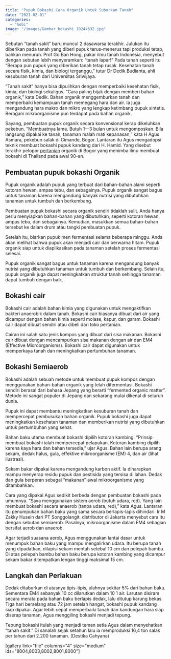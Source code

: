 ```yaml
---
title: "Pupuk Bokashi Cara Organik Untuk Suburkan Tanah"
date: "2021-02-01"
categories: 
  - "hobi"
image: "/images/Gambar_bokashi_1024x632.jpg"
---
```


Sebutan “tanah sakit“ baru muncul 2 dasawarsa terakhir. Julukan itu diberikan pada tanah yang diberi pupuk terus-menerus tapi produksi tetap, bahkan menurun. Prof Go Ban Hong, pakar ilmu tanah Indonesia, menyebut dengan sebutan lebih menyeramkan: “tanah lapar!” Pada tanah seperti itu “Berapa pun pupuk yang diberikan tanah tetap rusak. Kesehatan tanah secara fisik, kimia, dan biologi terganggu,” tutur Dr Dedik Budianta, ahli kesuburan tanah dari Universitas Sriwijaya.

“Tanah sakit” hanya bisa dipulihkan dengan memperbaiki kesehatan fisik, kimia, dan biologi sekaligus. “Cara paling bijak dengan memberi bahan organik,” kata Dedik. Bahan organik menggemburkan tanah dan memperbaiki kemampuan tanah memegang hara dan air. Ia juga mengandung hara makro dan mikro yang lengkap ketimbang pupuk sintetis. Beragam mikroorganisme pun terdapat pada bahan organik.

Sayang, pembuatan pupuk organik secara konvensional kerap dikeluhkan pekebun. “Membuatnya lama. Butuh 1—3 bulan untuk mengomposkan. Bila langsung dipakai ke tanah, tanaman malah mati kepanasan,” kata H Agus Asmara, pekebun salak di Cimande, Bogor. Lantaran itu Agus mengadopsi teknik membuat bokashi pupuk kandang dari H. Hamid. Yang disebut terakhir pelopor [pertanian](http://localhost/mitra/pertanian "pertanian") organik di Bogor yang menimba ilmu membuat bokashi di Thailand pada awal 90-an.

## Pembuatan pupuk bokashi Organik

Pupuk organik adalah pupuk yang terbuat dari bahan-bahan alami seperti kotoran hewan, ampas tebu, dan sebagainya. Pupuk organik sangat bagus untuk tanaman karena mengandung banyak nutrisi yang dibutuhkan tanaman untuk tumbuh dan berkembang.

Pembuatan pupuk bokashi secara organik sendiri tidaklah sulit. Anda hanya perlu menyiapkan bahan-bahan yang dibutuhkan, seperti kotoran hewan, ampas tebu, dan sebagainya. Kemudian, masukkan semua bahan-bahan tersebut ke dalam drum atau tangki pembuatan pupuk.

Setelah itu, biarkan pupuk men fermentasi selama beberapa minggu. Anda akan melihat bahwa pupuk akan menjadi cair dan berwarna hitam. Pupuk organik siap untuk diaplikasikan pada tanaman setelah proses fermentasi selesai.

Pupuk organik sangat bagus untuk tanaman karena mengandung banyak nutrisi yang dibutuhkan tanaman untuk tumbuh dan berkembang. Selain itu, pupuk organik juga dapat meningkatkan struktur tanah sehingga tanaman dapat tumbuh dengan baik.

## Bokashi cair

Bokashi cair adalah bahan kimia yang digunakan untuk mengaktifkan bakteri anaerobik dalam tanah. Bokashi cair biasanya dibuat dari air yang dicampur dengan bahan kimia seperti molase, kapur, dan garam. Bokashi cair dapat dibuat sendiri atau dibeli dari toko pertanian.

Cairan ini salah satu jenis kompos yang dibuat dari sisa makanan. Bokashi cair dibuat dengan mencampurkan sisa makanan dengan air dan EM4 (Effective Microorganisms). Bokashi cair dapat digunakan untuk memperkaya tanah dan meningkatkan pertumbuhan tanaman.

## Bokashi Semiaerob

Bokashi adalah sebuah metode untuk membuat pupuk kompos dengan menggunakan bahan-bahan organik yang telah difermentasi. Bokashi sendiri berasal dari bahasa Jepang yang berarti “fermented organic matter”. Metode ini sangat populer di Jepang dan sekarang mulai dikenal di seluruh dunia.

Pupuk ini dapat membantu meningkatkan kesuburan tanah dan mempercepat pembusukan bahan organik. Pupuk bokashi juga dapat meningkatkan kesehatan tanaman dan memberikan nutrisi yang dibutuhkan untuk pertumbuhan yang sehat.

Bahan baku utama membuat bokashi dipilih kotoran kambing. “Prinsip membuat bokashi ialah mempercepat pelapukan. Kotoran kambing dipilih karena kaya hara dan bahan tersedia,” ujar Agus. Bahan lain berupa arang sekam, dedak halus, gula, effektive mikroorganisme (EM) 4, dan air (lihat ilustrasi).

Sekam bakar dipakai karena mengandung karbon aktif. Ia diharapkan mampu menyerap residu pupuk dan pestisida yang tersisa di lahan. Dedak dan gula berperan sebagai “makanan” awal mikroorganisme yang ditambahkan.

Cara yang dipakai Agus sedikit berbeda dengan pembuatan bokashi pada umumnya. “Saya menggunakan sistem aerob (butuh udara, red). Yang lain membuat bokashi secara anaerob (tanpa udara, red),” kata Agus. Lantaran itu penumpukan bahan baku yang sama secara berlapis-lapis dihindari. Ir M Zakky Husein dari PT Songgolangit. distributor di Jakarta menyebut cara itu dengan sebutan semiaerob. Pasalnya, mikroorganisme dalam EM4 sebagian bersifat aerob dan anaerob.

Agar terjadi suasana aerob, Agus menggunakan lantai dasar untuk menumpuk bahan baku yang mampu mengalirkan udara. Itu berupa tanah yang dipadatkan, dilapisi sekam mentah setebal 10 cm dan pelepah bambu. Di atas pelepah bambu bahan baku berupa kotoran kambing yang dicampur sekam bakar ditempatkan lengan tinggi maksimal 15 cm.

## Langkah dan Perlakuan

Dedak ditaburkan di atasnya tipis-tipis, ulahnya sekitar 5% dari bahan baku. Sementara EM4 sebanyak 10 cc dilarutkan dalam 10 1 air. Larutan disiram secara merata pada bahan baku berlapis dedak, lalu ditutup karung bekas. Tiga hari berselang atau 72 jam setelah hangat, bokashi pupuk kandang siap dipakai. Agar lebih cepat memperbaiki tanah dan kandungan hara siap diserap tanaman, Agus menggiling bokashi menjadi tepung.

Tepung bokashi itulah yang menjadi teman setia Agus dalam menyehatkan “tanah sakit.” Di sanalah sejak setahun lalu ia memproduksi 16,4 ton salak per tahun dari 2.200 tanaman. (Destika Cahyana)

\[gallery link="file" columns="4" size="medium" ids="8004,8003,8002,8001,8000"\]
